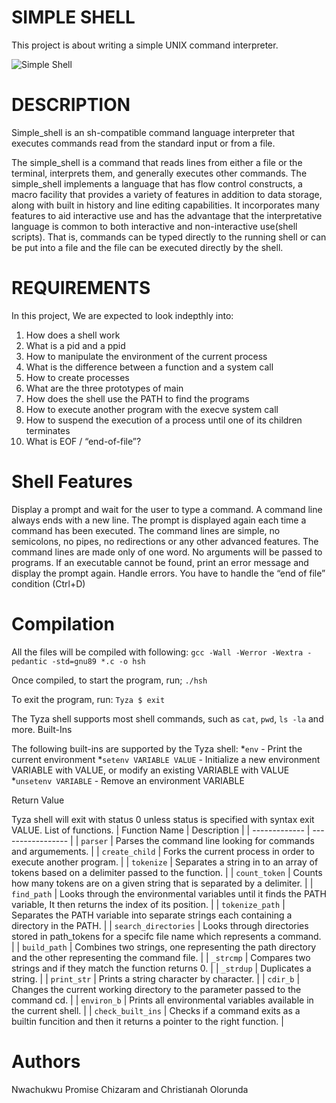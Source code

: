 # SIMPLE SHELL
This project is about writing a simple UNIX command interpreter. 







<img src="https://i.njkhanh.com/img/simple-shell-ls-l-c.png?v=1630163126" alt="Simple Shell">

# DESCRIPTION
Simple_shell is an sh-compatible command language interpreter that executes commands read from the standard input or from a file.

The simple_shell is a command that reads lines from either a file or the terminal, interprets them, and generally executes other commands. The simple_shell implements a language that has flow control constructs, a macro facility that provides a variety of features in addition to data storage, along with built in history and line editing capabilities. It incorporates many features to aid interactive use and has the advantage that the interpretative language is common to both interactive and non-interactive use(shell scripts). That is, commands can be typed directly to the running shell or can be put into a file and the file can be executed directly by the shell.

# REQUIREMENTS
In this project, We are expected to look indepthly into:
1. How does a shell work
2. What is a pid and a ppid
3. How to manipulate the environment of the current process
4. What is the difference between a function and a system call
5. How to create processes
6. What are the three prototypes of main
7. How does the shell use the PATH to find the programs
8. How to execute another program with the execve system call
9. How to suspend the execution of a process until one of its children terminates
10. What is EOF / “end-of-file”?

# Shell Features
Display a prompt and wait for the user to type a command. A command line always ends with a new line.
The prompt is displayed again each time a command has been executed.
The command lines are simple, no semicolons, no pipes, no redirections or any other advanced features.
The command lines are made only of one word. No arguments will be passed to programs.
If an executable cannot be found, print an error message and display the prompt again.
Handle errors.
You have to handle the “end of file” condition (Ctrl+D)

# Compilation
All the files will be compiled with following:
`gcc -Wall -Werror -Wextra -pedantic -std=gnu89 *.c -o hsh`

Once compiled, to start the program, run;
`./hsh`

To exit the program, run:
`Tyza $ exit`

The Tyza shell supports most shell commands, such as `cat`, `pwd`, `ls -la` and more.
Built-Ins

The following built-ins are supported by the Tyza shell:
*`env` - Print the current environment
*`setenv VARIABLE VALUE` - Initialize a new environment VARIABLE with VALUE, or modify an existing VARIABLE with VALUE
*`unsetenv VARIABLE` - Remove an environment VARIABLE

Return Value

Tyza shell will exit with status 0 unless status is specified with syntax exit VALUE.
List of functions.
| Function Name |	Description |
| ------------- | ----------------- |
| `parser`	| 	Parses the command line looking for commands and argumements. |
| `create_child` |	Forks the current process in order to execute another program. |
| `tokenize` |	Separates a string in to an array of tokens based on a delimiter passed to the function. |
| `count_token` |	Counts how many tokens are on a given string that is separated by a delimiter. |
| `find_path` |	Looks through the environmental variables until it finds the PATH variable, It then returns the index of its position. |
| `tokenize_path` |	Separates the PATH variable into separate strings each containing a directory in the PATH. |
| `search_directories` |	Looks through directories stored in path_tokens for a specifc file name which represents a command. |
| `build_path` |	Combines two strings, one representing the path directory and the other representing the command file. |
| `_strcmp` |	Compares two strings and if they match the function returns 0. |
| `_strdup` | 	Duplicates a string. |
| `print_str` |	Prints a string character by character. |
| `cdir_b` |	Changes the current working directory to the parameter passed to the command cd. |
| `environ_b`  |	Prints all environmental variables available in the current shell. |
| `check_built_ins` |	Checks if a command exits as a builtin funcition and then it returns a pointer to the right function. |

# Authors
Nwachukwu Promise Chizaram and Christianah Olorunda
